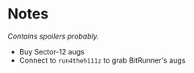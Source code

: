 # Notes

*Contains spoilers probably.*

- Buy Sector-12 augs
- Connect to `run4theh111z` to grab BitRunner's augs
